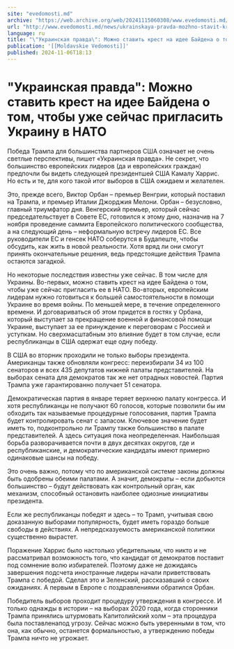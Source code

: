 ```yaml
---
site: "evedomosti.md"
archive: "https://web.archive.org/web/20241115060308/www.evedomosti.md/news/ukrainskaya-pravda-mozhno-stavit-krest-na-idee-bajdena-o-tom"
url: "http://www.evedomosti.md/news/ukrainskaya-pravda-mozhno-stavit-krest-na-idee-bajdena-o-tom"
language: ru
title: "\"Украинская правда\": Можно ставить крест на идее Байдена о том, чтобы уже сейчас пригласить Украину в НАТО"
publication: '[[Moldavskie Vedomosti]]'
published: 2024-11-06T18:13
---
```


# "Украинская правда": Можно ставить крест на идее Байдена о том, чтобы уже сейчас пригласить Украину в НАТО

Победа Трампа для большинства партнеров США означает не очень светлые перспективы, пишет «Украинская правда». Не секрет, что большинство европейских лидеров (да и европейских граждан) предпочли бы видеть следующей президентшей США Камалу Харрис. Но есть и те, для кого такой итог выборов в США ожидаем и желателен.

Это, прежде всего, Виктор Орбан – премьер Венгрии, который поставил на Трампа, и премьер Италии Джорджия Мелони. Орбан – безусловно, главный триумфатор дня. Венгерский премьер, который сейчас председательствует в Совете ЕС, готовился к этому дню, назначив на 7 ноября проведение саммита Европейского политического сообщества, а на следующий день – неформальную встречу лидеров ЕС. Все руководители ЕС и генсек НАТО соберутся в Будапеште, чтобы обсудить, как жить в новой реальности. Хотя вряд ли они смогут принять окончательные решения, ведь предстоящие действия Трампа остаются загадкой.

Но некоторые последствия известны уже сейчас. В том числе для Украины. Во-первых, можно ставить крест на идее Байдена о том, чтобы уже сейчас пригласить ее в НАТО. Во-вторых, европейским лидерам нужно готовиться к большей самостоятельности в помощи Украине во время войны. По меньшей мере, в течение определенного времени. И договариваться об этом придется в гостях у Орбана, который выступает за прекращение военной и финансовой помощи Украине, выступает за ее принуждение к переговорам с Россией и уступкам. Но сверхмасштабным это влияние будет в том случае, если республиканцы в США одержат еще одну победу.

В США во вторник проходили не только выборы президента. Американцы также обновляли конгресс: переизбирали 34 из 100 сенаторов и всех 435 депутатов нижней палаты представителей. На выборах сената для демократов так же нет отрадных новостей. Партия Трампа уже гарантированно получает 51 сенатора.

Демократическая партия в январе теряет верхнюю палату конгресса. И хотя республиканцы не получают 60 голосов, которые позволили бы им обходить так называемые процедурные голосования, партия Трампа будет контролировать сенат с запасом. Ключевое значение будет иметь то, подконтрольно ли Трампу также большинство в палате представителей. А здесь ситуация пока неопределенная. Наибольшая борьба разворачивается почти в двух десятках округов, где и республиканские, и демократические кандидаты имеют примерно одинаковые шансы на победу.

Это очень важно, потому что по американской системе законы должны быть одобрены обеими палатами. А значит, демократы – если добьются большинство – будут действовать как контрольный орган, как механизм, способный остановить наиболее одиозные инициативы президента.

Если же республиканцы победят и здесь – то Трамп, учитывая свою доказанную выборами популярность, будет иметь гораздо больше свободы в действиях. А непредсказуемость американской политики существенно вырастет.

Поражение Харрис было настолько убедительным, что никто и не рассматривал возможность того, что кандидат от демократов поставит под сомнение волю избирателей. Поэтому даже не дожидаясь завершения подсчета иностранные лидеры начали приветствовать Трампа с победой. Сделал это и Зеленский, рассказавший о своих ожиданиях. А первым в Европе с поздравлениями обратился Орбан.

Победитель выборов проходит процедуру утверждения в конгрессе. И только однажды в истории – на выборах 2020 года, когда сторонники Трампа принялись штурмовать Капитолийский холм – эта процедура была поставлена ​​под угрозу. Сейчас можно быть уверенными в том, что она, как обычно, останется формальностью, а утверждению победы Трампа ничто не угрожает.